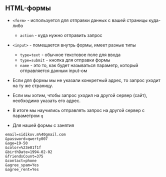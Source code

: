 ## HTML-формы

* `<form>` - используется для отправки данных с вашей страницы куда-либо
    * `action` - куда нужно отправить запрос
* `<input>` - помещается внутрь формы, имеет разные типы
    * `type=text` - обычное текстовое поле для ввода
    * `type=submit` - кнопка для отправки формы
    * `name` - это то, как будет называться параметр, который отправляется данным input-ом
* Если для формы мы не указали конкретный адрес, то запрос уходит на ту же страницу.
* Если мы хотим, чтобы запрос уходил на другой сервер (сайт), необходимо указать его адрес.

* В итоге мы научились отправлять запрос на другой сервер с параметром `q`

* Для нашей формы с занятия

```
email=sidikov.m%40gmail.com
&password=qwerty007
&age=19-50
&color=%23e01f1f
&birthDate=1994-02-02
&friendsCount=375
&contact=phone
&agree_spam=Yes
&agree_rent=Yes
```